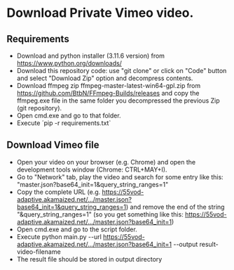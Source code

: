 # Download Private Vimeo video.
## Requirements
* Download and python installer (3.11.6 version) from https://www.python.org/downloads/
* Download this repository code: use "git clone" or click on "Code" button and select "Download Zip" option and decompress contents.
* Download ffmpeg zip ffmpeg-master-latest-win64-gpl.zip
 from https://github.com/BtbN/FFmpeg-Builds/releases and copy the ffmpeg.exe file in the same folder you decompressed the previous Zip (git repository).
* Open cmd.exe and go to that folder.
* Execute ´pip -r requirements.txt`
## Download Vimeo file
* Open your video on your browser (e.g. Chrome) and open the development tools window (Chrome: CTRL+MAY+I).
* Go to "Network" tab, play the video and search for some entry like this: "master.json?base64_init=1&query_string_ranges=1"
* Copy the complete URL (e.g. https://55vod-adaptive.akamaized.net/.../master.json?base64_init=1&query_string_ranges=1) and remove the end of the string "&query_string_ranges=1" (so you get something like this: https://55vod-adaptive.akamaized.net/.../master.json?base64_init=1)
* Open cmd.exe and go to the script folder.
* Execute python main.py --url https://55vod-adaptive.akamaized.net/.../master.json?base64_init=1 --output result-video-filename
* The result file should be stored in output directory